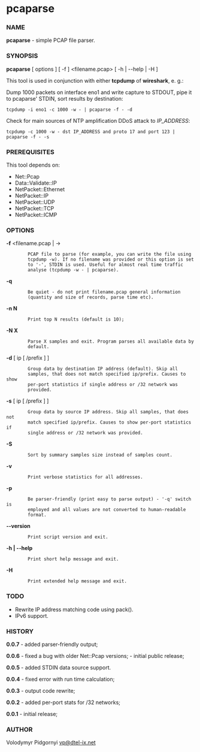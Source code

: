 # pcaparse
### NAME
**pcaparse** - simple PCAP file parser.

### SYNOPSIS
**pcaparse** [ options ] [ -f ] <filename.pcap> [ -h | --help | -H ]

This tool is used in conjunction with either **tcpdump** of **wireshark**, e. g.:

Dump 1000 packets on interface eno1 and write capture to STDOUT, pipe it
to pcaparse' STDIN, sort results by destination:
```
tcpdump -i eno1 -c 1000 -w - | pcaparse -f - -d
```
Check for main sources of NTP amplification DDoS attack to *IP_ADDRESS*:
```
tcpdump -c 1000 -w - dst IP_ADDRESS and proto 17 and port 123 | pcaparse -f - -s
```
### PREREQUISITES
This tool depends on:
- Net::Pcap
- Data::Validate::IP
- NetPacket::Ethernet
- NetPacket::IP
- NetPacket::UDP
- NetPacket::TCP
- NetPacket::ICMP

### OPTIONS
**-f** <filename.pcap | ->

            PCAP file to parse (for example, you can write the file using
            tcpdump -w). If no filename was provided or this option is set
            to '-', STDIN is used. Useful for almost real time traffic
            analyse (tcpdump -w - | pcaparse).

**-q**

            Be quiet - do not print filename.pcap general information
            (quantity and size of records, parse time etc).

**-n N**

            Print top N results (default is 10);

**-N X**

            Parse X samples and exit. Program parses all available data by
            default.

**-d** [ ip [ /prefix ] ]

            Group data by destination IP address (default). Skip all
            samples, that does not match specified ip/prefix. Causes to show
            per-port statistics if single address or /32 network was
            provided.

**-s** [ ip [ /prefix ] ]

            Group data by source IP address. Skip all samples, that does not
            match specified ip/prefix. Causes to show per-port statistics if
            single address or /32 network was provided.

**-S**

            Sort by summary samples size instead of samples count.

**-v**

            Print verbose statistics for all addresses.

**-p**

            Be parser-friendly (print easy to parse output) - '-q' switch is
            employed and all values are not converted to human-readable
            format.

**--version**

            Print script version and exit.

**-h | --help**

            Print short help message and exit.

**-H**

            Print extended help message and exit.

### TODO
- Rewrite IP address matching code using pack().
- IPv6 support.

### HISTORY
**0.0.7** - added parser-friendly output;

**0.0.6** - fixed a bug with older Net::Pcap versions;
          - initial public release;
          
**0.0.5** - added STDIN data source support.

**0.0.4** - fixed error with run time calculation;

**0.0.3** - output code rewrite;

**0.0.2** - added per-port stats for /32 networks;

**0.0.1** - initial release;

### AUTHOR
Volodymyr Pidgornyi <vp@dtel-ix.net>
